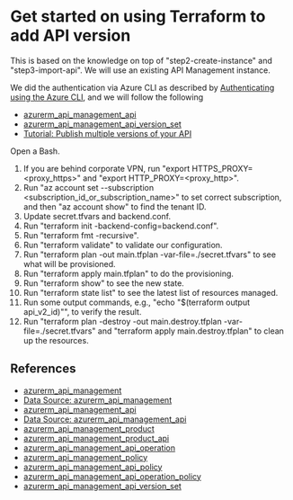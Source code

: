 # Get started on using Terraform to add API version

This is based on the knowledge on top of "step2-create-instance" and "step3-import-api". We will use an existing API Management instance.

We did the authentication via Azure CLI as described by [Authenticating using the Azure CLI](https://registry.terraform.io/providers/hashicorp/azuread/latest/docs/guides/azure_cli), and we will follow the following

- [azurerm_api_management_api](https://registry.terraform.io/providers/hashicorp/azurerm/latest/docs/resources/api_management_api)
- [azurerm_api_management_api_version_set](https://registry.terraform.io/providers/hashicorp/azurerm/latest/docs/resources/api_management_api_version_set)
- [Tutorial: Publish multiple versions of your API](https://docs.microsoft.com/en-us/azure/api-management/api-management-get-started-publish-versions)

Open a Bash.

1. If you are behind corporate VPN, run "export HTTPS_PROXY=<proxy_https>" and "export HTTP_PROXY=<proxy_http>".
2. Run "az account set --subscription <subscription_id_or_subscription_name>" to set correct subscription, and then "az account show" to find the tenant ID.
3. Update secret.tfvars and backend.conf.
4. Run "terraform init -backend-config=backend.conf".
5. Run "terraform fmt -recursive".
6. Run "terraform validate" to validate our configuration.
7. Run "terraform plan -out main.tfplan -var-file=./secret.tfvars" to see what will be provisioned.
8. Run "terraform apply main.tfplan" to do the provisioning.
9. Run "terraform show" to see the new state.
10. Run "terraform state list" to see the latest list of resources managed.
11. Run some output commands, e.g., "echo "$(terraform output api_v2_id)"", to verify the result.
12. Run "terraform plan -destroy -out main.destroy.tfplan -var-file=./secret.tfvars" and "terraform apply main.destroy.tfplan" to clean up the resources.

## References

- [azurerm_api_management](https://registry.terraform.io/providers/hashicorp/azurerm/latest/docs/resources/api_management)
- [Data Source: azurerm_api_management](https://registry.terraform.io/providers/hashicorp/azurerm/latest/docs/data-sources/api_management)
- [azurerm_api_management_api](https://registry.terraform.io/providers/hashicorp/azurerm/latest/docs/resources/api_management_api)
- [Data Source: azurerm_api_management_api](https://registry.terraform.io/providers/hashicorp/azurerm/latest/docs/data-sources/api_management_api)
- [azurerm_api_management_product](https://registry.terraform.io/providers/hashicorp/azurerm/latest/docs/resources/api_management_product)
- [azurerm_api_management_product_api](https://registry.terraform.io/providers/hashicorp/azurerm/latest/docs/resources/api_management_product_api)
- [azurerm_api_management_api_operation](https://registry.terraform.io/providers/hashicorp/azurerm/latest/docs/resources/api_management_api_operation)
- [azurerm_api_management_policy](https://registry.terraform.io/providers/hashicorp/azurerm/latest/docs/resources/api_management_policy)
- [azurerm_api_management_api_policy](https://registry.terraform.io/providers/hashicorp/azurerm/latest/docs/resources/api_management_api_policy)
- [azurerm_api_management_api_operation_policy](https://registry.terraform.io/providers/hashicorp/azurerm/latest/docs/resources/api_management_api_operation_policy)
- [azurerm_api_management_api_version_set](https://registry.terraform.io/providers/hashicorp/azurerm/latest/docs/resources/api_management_api_version_set)
